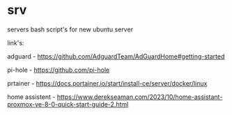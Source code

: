 # srv 
servers bash script's for new ubuntu server

link's:

adguard - https://github.com/AdguardTeam/AdGuardHome#getting-started

pi-hole - https://github.com/pi-hole

prtainer - https://docs.portainer.io/start/install-ce/server/docker/linux

home assistent - https://www.derekseaman.com/2023/10/home-assistant-proxmox-ve-8-0-quick-start-guide-2.html


